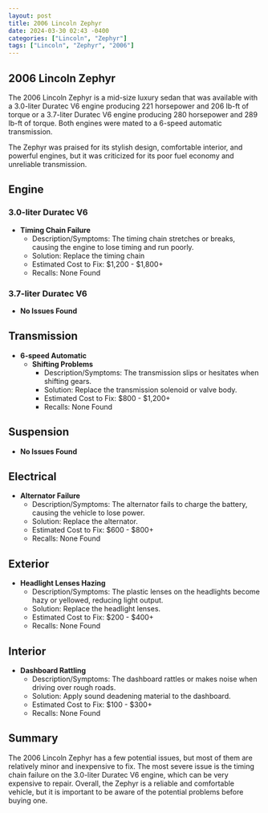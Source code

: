 ```yaml
---
layout: post
title: 2006 Lincoln Zephyr
date: 2024-03-30 02:43 -0400
categories: ["Lincoln", "Zephyr"]
tags: ["Lincoln", "Zephyr", "2006"]
---
```

## 2006 Lincoln Zephyr

The 2006 Lincoln Zephyr is a mid-size luxury sedan that was available with a 3.0-liter Duratec V6 engine producing 221 horsepower and 206 lb-ft of torque or a 3.7-liter Duratec V6 engine producing 280 horsepower and 289 lb-ft of torque. Both engines were mated to a 6-speed automatic transmission.

The Zephyr was praised for its stylish design, comfortable interior, and powerful engines, but it was criticized for its poor fuel economy and unreliable transmission.

## **Engine**

### **3.0-liter Duratec V6**

- **Timing Chain Failure**
  - Description/Symptoms: The timing chain stretches or breaks, causing the engine to lose timing and run poorly.
  - Solution: Replace the timing chain
  - Estimated Cost to Fix: $1,200 - $1,800+
  - Recalls: None Found

### **3.7-liter Duratec V6**

- **No Issues Found**

## **Transmission**

- **6-speed Automatic**
  - **Shifting Problems**
    - Description/Symptoms: The transmission slips or hesitates when shifting gears.
    - Solution: Replace the transmission solenoid or valve body.
    - Estimated Cost to Fix: $800 - $1,200+
    - Recalls: None Found

## **Suspension**

- **No Issues Found**

## **Electrical**

- **Alternator Failure**
  - Description/Symptoms: The alternator fails to charge the battery, causing the vehicle to lose power.
  - Solution: Replace the alternator.
  - Estimated Cost to Fix: $600 - $800+
  - Recalls: None Found

## **Exterior**

- **Headlight Lenses Hazing**
  - Description/Symptoms: The plastic lenses on the headlights become hazy or yellowed, reducing light output.
  - Solution: Replace the headlight lenses.
  - Estimated Cost to Fix: $200 - $400+
  - Recalls: None Found

## **Interior**

- **Dashboard Rattling**
  - Description/Symptoms: The dashboard rattles or makes noise when driving over rough roads.
  - Solution: Apply sound deadening material to the dashboard.
  - Estimated Cost to Fix: $100 - $300+
  - Recalls: None Found

## **Summary**

The 2006 Lincoln Zephyr has a few potential issues, but most of them are relatively minor and inexpensive to fix. The most severe issue is the timing chain failure on the 3.0-liter Duratec V6 engine, which can be very expensive to repair. Overall, the Zephyr is a reliable and comfortable vehicle, but it is important to be aware of the potential problems before buying one.
